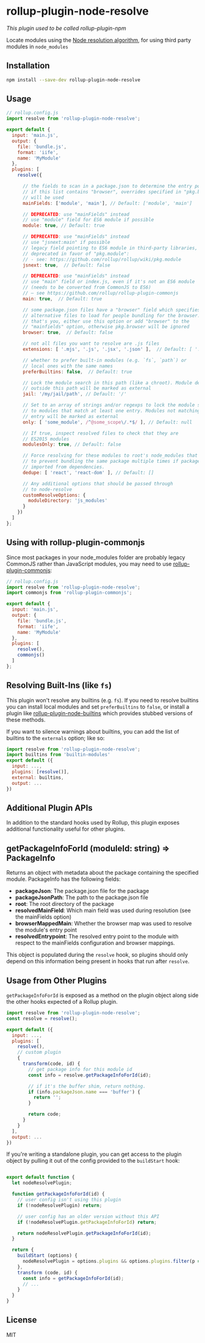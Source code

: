 # rollup-plugin-node-resolve

*This plugin used to be called rollup-plugin-npm*

Locate modules using the [Node resolution algorithm](https://nodejs.org/api/modules.html#modules_all_together), for using third party modules in `node_modules`

## Installation

```bash
npm install --save-dev rollup-plugin-node-resolve
```

## Usage

```js
// rollup.config.js
import resolve from 'rollup-plugin-node-resolve';

export default {
  input: 'main.js',
  output: {
    file: 'bundle.js',
    format: 'iife',
    name: 'MyModule'
  },
  plugins: [
    resolve({

      // the fields to scan in a package.json to determine the entry point
      // if this list contains "browser", overrides specified in "pkg.browser"
      // will be used
      mainFields: ['module', 'main'], // Default: ['module', 'main']

      // DEPRECATED: use "mainFields" instead
      // use "module" field for ES6 module if possible
      module: true, // Default: true

      // DEPRECATED: use "mainFields" instead
      // use "jsnext:main" if possible
      // legacy field pointing to ES6 module in third-party libraries,
      // deprecated in favor of "pkg.module":
      // - see: https://github.com/rollup/rollup/wiki/pkg.module
      jsnext: true,  // Default: false

      // DEPRECATED: use "mainFields" instead
      // use "main" field or index.js, even if it's not an ES6 module
      // (needs to be converted from CommonJS to ES6)
      // – see https://github.com/rollup/rollup-plugin-commonjs
      main: true,  // Default: true

      // some package.json files have a "browser" field which specifies
      // alternative files to load for people bundling for the browser. If
      // that's you, either use this option or add "browser" to the
      // "mainfields" option, otherwise pkg.browser will be ignored
      browser: true,  // Default: false

      // not all files you want to resolve are .js files
      extensions: [ '.mjs', '.js', '.jsx', '.json' ],  // Default: [ '.mjs', '.js', '.json', '.node' ]

      // whether to prefer built-in modules (e.g. `fs`, `path`) or
      // local ones with the same names
      preferBuiltins: false,  // Default: true

      // Lock the module search in this path (like a chroot). Module defined
      // outside this path will be marked as external
      jail: '/my/jail/path', // Default: '/'

      // Set to an array of strings and/or regexps to lock the module search
      // to modules that match at least one entry. Modules not matching any
      // entry will be marked as external
      only: [ 'some_module', /^@some_scope\/.*$/ ], // Default: null

      // If true, inspect resolved files to check that they are
      // ES2015 modules
      modulesOnly: true, // Default: false

      // Force resolving for these modules to root's node_modules that helps
      // to prevent bundling the same package multiple times if package is
      // imported from dependencies.
      dedupe: [ 'react', 'react-dom' ], // Default: []

      // Any additional options that should be passed through
      // to node-resolve
      customResolveOptions: {
        moduleDirectory: 'js_modules'
      }
    })
  ]
};
```

## Using with rollup-plugin-commonjs

Since most packages in your node_modules folder are probably legacy CommonJS rather than JavaScript modules, you may need to use [rollup-plugin-commonjs](https://github.com/rollup/rollup-plugin-commonjs):

```js
// rollup.config.js
import resolve from 'rollup-plugin-node-resolve';
import commonjs from 'rollup-plugin-commonjs';

export default {
  input: 'main.js',
  output: {
    file: 'bundle.js',
    format: 'iife',
    name: 'MyModule'
  },
  plugins: [
    resolve(),
    commonjs()
  ]
};
```

## Resolving Built-Ins (like `fs`)

This plugin won't resolve any builtins (e.g. `fs`). If you need to resolve builtins you can install local modules and set `preferBuiltins` to `false`, or install a plugin like [rollup-plugin-node-builtins](https://github.com/calvinmetcalf/rollup-plugin-node-builtins) which provides stubbed versions of these methods.

If you want to silence warnings about builtins, you can add the list of builtins to the `externals` option; like so:

```js
import resolve from 'rollup-plugin-node-resolve';
import builtins from 'builtin-modules'
export default ({
  input: ...,
  plugins: [resolve()],
  external: builtins,
  output: ...
})
```

## Additional Plugin APIs

In addition to the standard hooks used by Rollup, this plugin exposes additional functionality useful for other plugins.

## getPackageInfoForId (moduleId: string) => PackageInfo

Returns an object with metadata about the package containing the specified module. PackageInfo has the following fields:

* **packageJson**: The package.json file for the package
* **packageJsonPath**: The path to the package.json file
* **root**: The root directory of the package
* **resolvedMainField**: Which main field was used during resolution (see the mainFields option)
* **browserMappedMain**: Whether the browser map was used to resolve the module's entry point
* **resolvedEntrypoint**: The resolved entry point to the module with respect to the mainFields configuration and browser mappings.

This object is populated during the `resolve` hook, so plugins should only depend on this information being present in hooks that run after `resolve`.


## Usage from Other Plugins

`getPackageInfoForId` is exposed as a method on the plugin object along side the other hooks expected of a Rollup plugin.

```js
import resolve from 'rollup-plugin-node-resolve';
const resolve = resolve();

export default ({
  input: ...,
  plugins: [
    resolve(),
    // custom plugin
    {
      transform(code, id) {
        // get package info for this module id
        const info = resolve.getPackageInfoForId(id);

        // if it's the buffer shim, return nothing.
        if (info.packageJson.name === 'buffer') {
          return '';
        }

        return code;
      }
    }
  ],
  output: ...
})
```

If you're writing a standalone plugin, you can get access to the plugin object by pulling it out of the config provided to the `buildStart` hook:

```js

export default function {
  let nodeResolvePlugin;

  function getPackageInfoForId(id) {
    // user config isn't using this plugin
    if (!nodeResolvePlugin) return;

    // user config has an older version without this API
    if (!nodeResolvePlugin.getPackageInfoForId) return;

    return nodeResolvePlugin.getPackageInfoForId(id);
  }

  return {
    buildStart (options) {
      nodeResolvePlugin = options.plugins && options.plugins.filter(p => p.name === 'node-resolve')[0];
    },
    transform (code, id) {
      const info = getPackageInfoForId(id);
      // ...
    }
  }
}
```

## License

MIT
